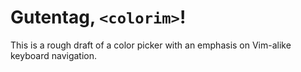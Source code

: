 
# Gutentag, ``<colorim>``!

This is a rough draft of a color picker with an emphasis on Vim-alike keyboard
navigation.

